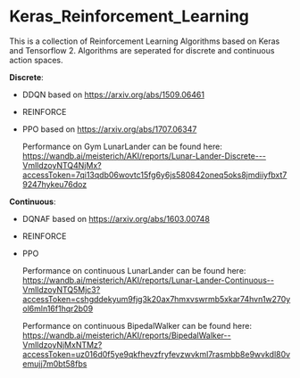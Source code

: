 # Keras_Reinforcement_Learning
This is a collection of Reinforcement Learning Algorithms based on Keras and Tensorflow 2.
Algorithms are seperated for discrete and continuous action spaces.

**Discrete**:
- DDQN based on https://arxiv.org/abs/1509.06461
- REINFORCE
- PPO based on https://arxiv.org/abs/1707.06347

  Performance on Gym LunarLander can be found here: https://wandb.ai/meisterich/AKI/reports/Lunar-Lander-Discrete---VmlldzoyNTQ4NjMx?accessToken=7qi13qdb06wovtc15fg6y6js580842oneq5oks8jmdiiyfbxt79247hykeu76doz

**Continuous**:
- DQNAF based on https://arxiv.org/abs/1603.00748
- REINFORCE
- PPO

  Performance on continuous LunarLander can be found here: https://wandb.ai/meisterich/AKI/reports/Lunar-Lander-Continuous--VmlldzoyNTQ5Mjc3?accessToken=cshgddekyum9fjg3k20ax7hmxvswrmb5xkar74hvn1w270yol6mln16f1hqr2b09
  
  Performance on continuous BipedalWalker can be found here: https://wandb.ai/meisterich/AKI/reports/BipedalWalker--VmlldzoyNjMxNTMz?accessToken=uz016d0f5ye9qkfhevzfryfevzwvkml7rasmbb8e9wvkdl80vemujj7m0bt58fbs
